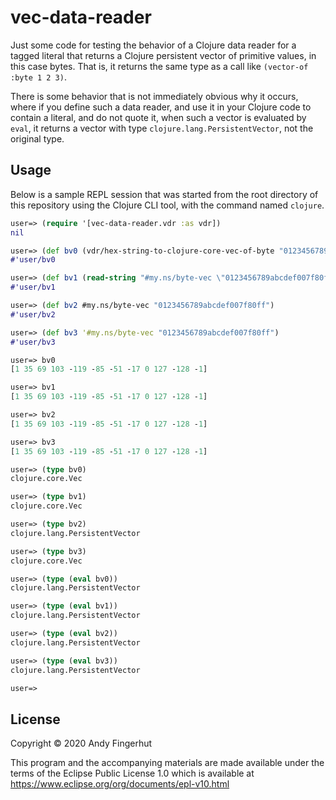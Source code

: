 # vec-data-reader

Just some code for testing the behavior of a Clojure data reader for a
tagged literal that returns a Clojure persistent vector of primitive
values, in this case bytes.  That is, it returns the same type as a
call like `(vector-of :byte 1 2 3)`.

There is some behavior that is not immediately obvious why it occurs,
where if you define such a data reader, and use it in your Clojure
code to contain a literal, and do not quote it, when such a vector is
evaluated by `eval`, it returns a vector with type
`clojure.lang.PersistentVector`, not the original type.


## Usage

Below is a sample REPL session that was started from the root
directory of this repository using the Clojure CLI tool, with the
command named `clojure`.

```clojure
user=> (require '[vec-data-reader.vdr :as vdr])
nil

user=> (def bv0 (vdr/hex-string-to-clojure-core-vec-of-byte "0123456789abcdef007f80ff"))
#'user/bv0

user=> (def bv1 (read-string "#my.ns/byte-vec \"0123456789abcdef007f80ff\""))
#'user/bv1

user=> (def bv2 #my.ns/byte-vec "0123456789abcdef007f80ff")
#'user/bv2

user=> (def bv3 '#my.ns/byte-vec "0123456789abcdef007f80ff")
#'user/bv3

user=> bv0
[1 35 69 103 -119 -85 -51 -17 0 127 -128 -1]

user=> bv1
[1 35 69 103 -119 -85 -51 -17 0 127 -128 -1]

user=> bv2
[1 35 69 103 -119 -85 -51 -17 0 127 -128 -1]

user=> bv3
[1 35 69 103 -119 -85 -51 -17 0 127 -128 -1]

user=> (type bv0)
clojure.core.Vec

user=> (type bv1)
clojure.core.Vec

user=> (type bv2)
clojure.lang.PersistentVector

user=> (type bv3)
clojure.core.Vec

user=> (type (eval bv0))
clojure.lang.PersistentVector

user=> (type (eval bv1))
clojure.lang.PersistentVector

user=> (type (eval bv2))
clojure.lang.PersistentVector

user=> (type (eval bv3))
clojure.lang.PersistentVector

user=> 
```


## License

Copyright © 2020 Andy Fingerhut

This program and the accompanying materials are made available under the
terms of the Eclipse Public License 1.0 which is available at
https://www.eclipse.org/org/documents/epl-v10.html
